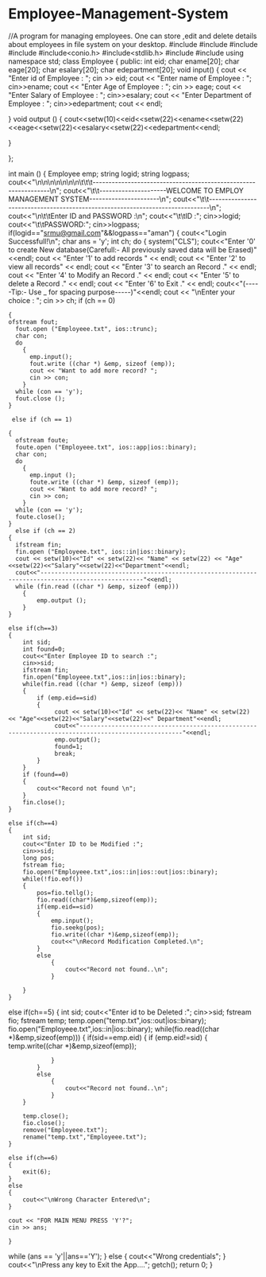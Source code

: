 # Employee-Management-System
//A program for managing employees. One can store ,edit and delete details about employees in file system on your desktop.
#include <iostream>
#include<fstream>
#include<ios>
#include<limits>
#include<conio.h>
#include<stdlib.h>
#include<string>
#include<iomanip>
using namespace std;
class Employee
{
public:
  int eid;
  char ename[20];
  char eage[20];
  char esalary[20];
  char edepartment[20];
  void input()
  {
    cout << "Enter id of Employee : ";
    cin >> eid;
    cout << "Enter name of Employee : ";
    cin>>ename;
    cout << "Enter Age of Employee : ";
    cin >> eage;
    cout << "Enter Salary of Employee : ";
    cin>>esalary;
    cout << "Enter Department of Employee : ";
    cin>>edepartment;
    cout << endl;

  }
  void output ()
  {
    cout<<setw(10)<<eid<<setw(22)<<ename<<setw(22)<<eage<<setw(22)<<esalary<<setw(22)<<edepartment<<endl;

  }

};

int main ()
{
  Employee emp;
  string logid;
  string logpass;
  cout<<"\n\n\n\n\n\n\n\t\t\t----------------------------------------------------------------\n";
  cout<<"\t\t---------------------WELCOME TO EMPLOY MANAGEMENT SYSTEM----------------------\n";
  cout<<"\t\t------------------------------------------------------------------------------\n";
  cout<<"\n\t\tEnter ID and PASSWORD :\n";
  cout<<"\t\tID :";
  cin>>logid;
  cout<<"\t\tPASSWORD:";
  cin>>logpass;
  if(logid=="srmu@gmail.com"&&logpass=="aman")
  {
     cout<<"Login Successfull!\n";
     char ans = 'y';
     int ch;
     do
    {
      system("CLS");
      cout<<"Enter '0' to create New database(Carefull:- All previously saved data will be Erased)"<<endl;
      cout << "Enter '1' to add records " << endl;
      cout << "Enter '2' to view all records" << endl;
      cout << "Enter '3' to search an Record ." << endl;
      cout << "Enter '4' to Modify an Record ." << endl;
      cout << "Enter '5' to delete a Record ." << endl;
      cout << "Enter '6' to Exit ." << endl;
      cout<<"(-----Tip:- Use _ for spacing purpose-----)"<<endl;
      cout << "\nEnter your choice : ";
      cin >> ch;
      if (ch == 0)

	{
    ofstream fout;
	  fout.open ("Employeee.txt", ios::trunc);
	  char con;
	  do
	    {
	      emp.input();
	      fout.write ((char *) &emp, sizeof (emp));
	      cout << "Want to add more record? ";
	      cin >> con;
	    }
	  while (con == 'y');
	  fout.close ();
	}

     else if (ch == 1)

	{
	  ofstream foute;
	  foute.open ("Employeee.txt", ios::app|ios::binary);
	  char con;
	  do
	    {
	      emp.input ();
	      foute.write ((char *) &emp, sizeof (emp));
	      cout << "Want to add more record? ";
	      cin >> con;
	    }
	  while (con == 'y');
	  foute.close();
	}
      else if (ch == 2)
	{
	  ifstream fin;
	  fin.open ("Employeee.txt", ios::in|ios::binary);
	  cout << setw(10)<<"Id" << setw(22)<< "Name" << setw(22) << "Age"<<setw(22)<<"Salary"<<setw(22)<<"Department"<<endl;
	  cout<<"---------------------------------------------------------------------------------------------------"<<endl;
	  while (fin.read ((char *) &emp, sizeof (emp)))
	    {
	        emp.output ();
	    }
	}

	else if(ch==3)
    {
        int sid;
        int found=0;
        cout<<"Enter Employee ID to search :";
        cin>>sid;
        ifstream fin;
        fin.open("Employeee.txt",ios::in|ios::binary);
        while(fin.read ((char *) &emp, sizeof (emp)))
        {
            if (emp.eid==sid)
            {
                 cout << setw(10)<<"Id" << setw(22)<< "Name" << setw(22) << "Age"<<setw(22)<<"Salary"<<setw(22)<<" Department"<<endl;
                 cout<<"---------------------------------------------------------------------------------------------------"<<endl;
                 emp.output();
                 found=1;
                 break;
            }
        }
        if (found==0)
        {
            cout<<"Record not found \n";
        }
        fin.close();
    }

    else if(ch==4)
    {
        int sid;
        cout<<"Enter ID to be Modified :";
        cin>>sid;
        long pos;
        fstream fio;
        fio.open("Employeee.txt",ios::in|ios::out|ios::binary);
        while(!fio.eof())
        {
            pos=fio.tellg();
            fio.read((char*)&emp,sizeof(emp));
            if(emp.eid==sid)
            {
                emp.input();
                fio.seekg(pos);
                fio.write((char *)&emp,sizeof(emp));
                cout<<"\nRecord Modification Completed.\n";
            }
            else
                {
                    cout<<"Record not found..\n";
                }

        }
    }

 else if(ch==5)
    {
        int sid;
        cout<<"Enter id to be Deleted :";
        cin>>sid;
        fstream fio;
        fstream temp;
        temp.open("temp.txt",ios::out|ios::binary);
        fio.open("Employeee.txt",ios::in|ios::binary);
        while(fio.read((char *)&emp,sizeof(emp)))
        {
            if(sid==emp.eid)
            {
                if (emp.eid!=sid)
                {
                    temp.write((char *)&emp,sizeof(emp));

                }
            }
            else
                {
                    cout<<"Record not found..\n";
                }
        }

        temp.close();
        fio.close();
        remove("Employeee.txt");
        rename("temp.txt","Employeee.txt");
    }

    else if(ch==6)
    {
        exit(6);
    }
    else
    {
        cout<<"\nWrong Character Entered\n";
    }

    cout << "FOR MAIN MENU PRESS 'Y'?";
    cin >> ans;

    }
  while (ans == 'y'||ans=='Y');
  }
  else
  {
      cout<<"Wrong credentials";
  }
  cout<<"\nPress any key to Exit the App....";
  getch();
  return 0;
}
